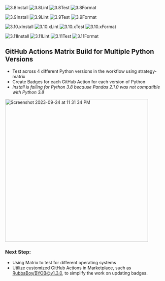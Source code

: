 
![3.8Install](https://img.shields.io/badge/Python_3.8_Install-Failure-red.svg)
![3.8Lint](https://img.shields.io/badge/Python_3.8_Lint-Failure-red.svg)
![3.8Test](https://img.shields.io/badge/Python_3.8_Test-Failure-red.svg)
![3.8Format](https://img.shields.io/badge/Python_3.8_Format-Failure-red.svg)

![3.9Install](https://img.shields.io/badge/Python_3.9_Install-Success-green.svg)
![3.9Lint](https://img.shields.io/badge/Python_3.9_Lint-Failure-red.svg)
![3.9Test](https://img.shields.io/badge/Python_3.9_Test-Failure-red.svg)
![3.9Format](https://img.shields.io/badge/Python_3.9_Format-Success-green.svg)

![3.10.xInstall](https://img.shields.io/badge/Python_3.10.x_Install-Success-green.svg)
![3.10.xLint](https://img.shields.io/badge/Python_3.10.x_Lint-Failure-red.svg)
![3.10.xTest](https://img.shields.io/badge/Python_3.10.x_Test-Failure-red.svg)
![3.10.xFormat](https://img.shields.io/badge/Python_3.10.x_Format-Success-green.svg)

![3.11Install](https://img.shields.io/badge/Python_3.11_Install-Success-green.svg)
![3.11Lint](https://img.shields.io/badge/Python_3.11_Lint-Failure-red.svg)
![3.11Test](https://img.shields.io/badge/Python_3.11_Test-Failure-red.svg)
![3.11Format](https://img.shields.io/badge/Python_3.11_Format-Success-green.svg)

## GitHub Actions Matrix Build for Multiple Python Versions

* Test across 4 different Python versions in the workflow using strategy-matrix
* Create Badges for each GitHub Action for each version of Python
*  *Install is failing for Python 3.8 because Pandas 2.1.0 was not compatible with Python 3.8*

<img width="464" alt="Screenshot 2023-09-24 at 11 31 34 PM" src="https://github.com/nogibjj/mini-project-4-lisa/assets/46847817/f3968b4b-0e16-4075-9b12-d7d8231da779">



### Next Step:
* Using Matrix to test for different operating systems
* Utilize customized GitHub Actions in Marketplace, such as [RubbaBoy/BYOB@v1.3.0](https://github.com/RubbaBoy/BYOB),  to simplify the work on updating badges.

